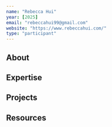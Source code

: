 ```yaml
---
name: "Rebecca Hui"
year: [2025]
email: "rebeccahui99@gmail.com"
website: "https://www.rebeccahui.com/"
type: "participant"
---
```


## About 

## Expertise

## Projects

## Resources 